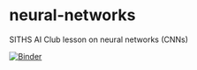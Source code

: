 # neural-networks
SITHS AI Club lesson on neural networks (CNNs)

[![Binder](https://mybinder.org/badge_logo.svg)](https://mybinder.org/v2/gh/SITHS-AI-Club/neural-networks-CNNs/master?filepath=index.ipynb)
